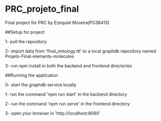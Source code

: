 # PRC_projeto_final

Final project for PRC by Ezequiel Moreira(PG38413)

##Setup for project

1- pull the repository

2- import data from 'final_ontology.ttl' to a local graphdb repository named Projeto-Final-elements-molecules

3- run npm install in both the backend and frontend directories

##Running the application

0- start the graphdb service locally

1- run the command 'npm run start' in the backend directory

2- run the command 'npm run serve' in the frontend directory

3- open your browser in 'http://localhost:8080'

